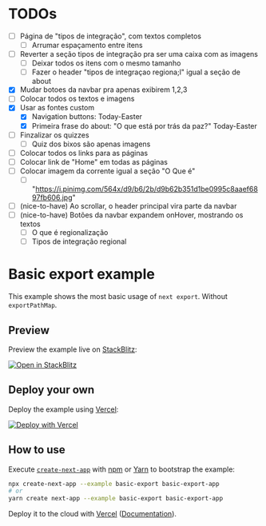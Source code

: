 # TODOs
- [ ] Página de "tipos de integração", com textos completos
  - [ ] Arrumar espaçamento entre itens
- [ ] Reverter a seção tipos de integração pra ser uma caixa com as imagens
  - [ ] Deixar todos os itens com o mesmo tamanho
  - [ ] Fazer o header "tipos de integraçao regiona;l" igual a seção de about
- [X] Mudar botoes da navbar pra apenas exibirem 1,2,3
- [ ] Colocar todos os textos e imagens
- [X] Usar as fontes custom
  - [X] Navigation buttons: Today-Easter
  - [X] Primeira frase do about: "O que está por trás da paz?" Today-Easter
- [ ] Finzalizar os quizzes
  - [ ] Quiz dos bixos são apenas imagens
- [ ] Colocar todos os links para as páginas
- [ ] Colocar link de "Home" em todas as páginas
- [ ] Colocar imagem da corrente igual a seção "O Que é" 
  - [ ] "https://i.pinimg.com/564x/d9/b6/2b/d9b62b351d1be0995c8aaef6897fb606.jpg"
- [ ] (nice-to-have) Ao scrollar, o header principal vira parte da navbar
- [ ] (nice-to-have) Botões da navbar expandem onHover, mostrando os textos
  - [ ] O que é regionalização
  - [ ] Tipos de integração regional

# Basic export example

This example shows the most basic usage of `next export`. Without `exportPathMap`.

## Preview

Preview the example live on [StackBlitz](http://stackblitz.com/):

[![Open in StackBlitz](https://developer.stackblitz.com/img/open_in_stackblitz.svg)](https://stackblitz.com/github/vercel/next.js/tree/canary/examples/basic-export)

## Deploy your own

Deploy the example using [Vercel](https://vercel.com?utm_source=github&utm_medium=readme&utm_campaign=next-example):

[![Deploy with Vercel](https://vercel.com/button)](https://vercel.com/new/git/external?repository-url=https://github.com/vercel/next.js/tree/canary/examples/basic-export&project-name=basic-export&repository-name=basic-export)

## How to use

Execute [`create-next-app`](https://github.com/vercel/next.js/tree/canary/packages/create-next-app) with [npm](https://docs.npmjs.com/cli/init) or [Yarn](https://yarnpkg.com/lang/en/docs/cli/create/) to bootstrap the example:

```bash
npx create-next-app --example basic-export basic-export-app
# or
yarn create next-app --example basic-export basic-export-app
```

Deploy it to the cloud with [Vercel](https://vercel.com/new?utm_source=github&utm_medium=readme&utm_campaign=next-example) ([Documentation](https://nextjs.org/docs/deployment)).
